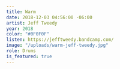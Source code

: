 ```yaml
---
title: Warm
date: 2018-12-03 04:56:00 -06:00
artist: Jeff Tweedy
year: 2018
color: "#0F0F0F"
listen: https://jefftweedy.bandcamp.com/
image: "/uploads/warm-jeff-tweedy.jpg"
role: Drums
is_featured: true
---
```


